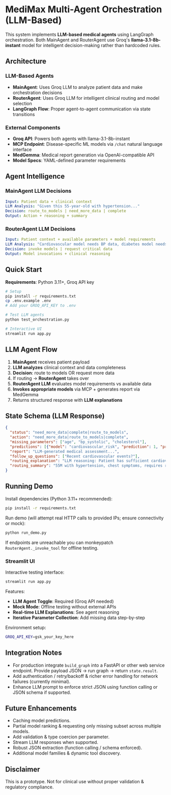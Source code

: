 # MediMax Multi-Agent Orchestration (LLM-Based)

This system implements **LLM-based medical agents** using LangGraph orchestration. Both MainAgent and RouterAgent use Groq's **llama-3.1-8b-instant** model for intelligent decision-making rather than hardcoded rules.

## Architecture

### LLM-Based Agents

- **MainAgent**: Uses Groq LLM to analyze patient data and make orchestration decisions
- **RouterAgent**: Uses Groq LLM for intelligent clinical routing and model selection
- **LangGraph Flow**: Proper agent-to-agent communication via state transitions

### External Components

- **Groq API**: Powers both agents with llama-3.1-8b-instant
- **MCP Endpoint**: Disease-specific ML models via `/chat` natural language interface
- **MedGemma**: Medical report generation via OpenAI-compatible API
- **Model Specs**: YAML-defined parameter requirements

## Agent Intelligence

### MainAgent LLM Decisions

```yaml
Input: Patient data + clinical context
LLM Analysis: "Given this 55-year-old with hypertension..."
Decision: route_to_models | need_more_data | complete
Output: Action + reasoning + summary
```

### RouterAgent LLM Decisions

```yaml
Input: Patient context + available parameters + model requirements  
LLM Analysis: "Cardiovascular model needs BP data, diabetes model needs HbA1c..."
Decision: invoke models | request critical data
Output: Model invocations + clinical reasoning
```

## Quick Start

**Requirements**: Python 3.11+, Groq API key

```bash
# Setup
pip install -r requirements.txt
cp .env.example .env
# Add your GROQ_API_KEY to .env

# Test LLM agents
python test_orchestration.py

# Interactive UI  
streamlit run app.py
```

## LLM Agent Flow

1. **MainAgent** receives patient payload
2. **LLM analyzes** clinical context and data completeness
3. **Decision**: route to models OR request more data
4. If routing → **RouterAgent** takes over
5. **RouterAgent LLM** evaluates model requirements vs available data
6. **Invokes appropriate models** via MCP + generates report via MedGemma
7. Returns structured response with **LLM explanations**

## State Schema (LLM Response)

```json
{
  "status": "need_more_data|complete|route_to_models",
  "action": "need_more_data|route_to_models|complete",
  "missing_parameters": ["age", "bp_systolic", "cholesterol"],
  "predictions": [{"model": "cardiovascular_risk", "prediction": 1, "probability": 0.85}],
  "report": "LLM-generated medical assessment...",
  "follow_up_questions": ["Recent cardiovascular events?"],
  "routing_explanation": "LLM reasoning: Patient has sufficient cardiovascular parameters...",
  "routing_summary": "55M with hypertension, chest symptoms, requires risk assessment"
}
```

## Running Demo

Install dependencies (Python 3.11+ recommended):

```bash
pip install -r requirements.txt
```

Run demo (will attempt real HTTP calls to provided IPs; ensure connectivity or mock):

```bash
python run_demo.py
```

If endpoints are unreachable you can monkeypatch `RouterAgent._invoke_tool` for offline testing.

### Streamlit UI

Interactive testing interface:

```bash
streamlit run app.py
```

Features:

- **LLM Agent Toggle**: Required (Groq API needed)
- **Mock Mode**: Offline testing without external APIs
- **Real-time LLM Explanations**: See agent reasoning
- **Iterative Parameter Collection**: Add missing data step-by-step

Environment setup:

```bash
GROQ_API_KEY=gsk_your_key_here
```

## Integration Notes

- For production integrate `build_graph` into a FastAPI or other web service endpoint. Provide payload JSON -> run graph -> return `state.result`.
- Add authentication / retry/backoff & richer error handling for network failures (currently minimal).
- Enhance LLM prompt to enforce strict JSON using function calling or JSON schema if supported.

## Future Enhancements

- Caching model predictions.
- Partial model ranking & requesting only missing subset across multiple models.
- Add validation & type coercion per parameter.
- Stream LLM responses when supported.
- Robust JSON extraction (function calling / schema enforced).
- Additional model families & dynamic tool discovery.

## Disclaimer

This is a prototype. Not for clinical use without proper validation & regulatory compliance.
